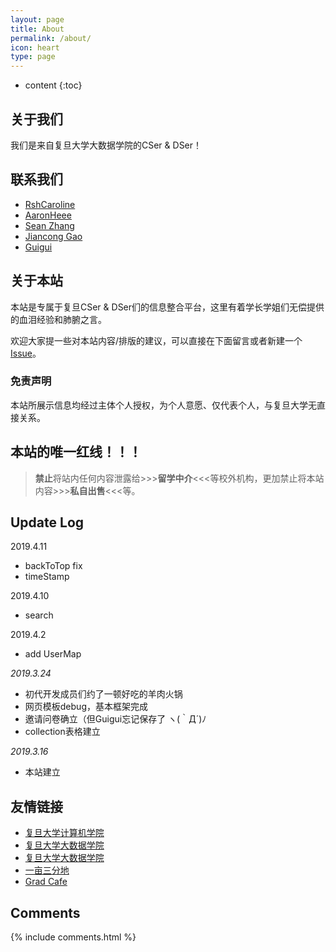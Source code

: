 ```yaml
---
layout: page
title: About
permalink: /about/
icon: heart
type: page
---
```


* content
{:toc}

## 关于我们

我们是来自复旦大学大数据学院的CSer & DSer！

## 联系我们

* [RshCaroline](https://rshcaroline.github.io/)
* [AaronHeee](https://aaronheee.github.io/)
* [Sean Zhang](https://zhangshun97.github.io/)
* [Jiancong Gao](https://github.com/jianconggao)
* [Guigui](https://github.com/Lidonghao1996)

## 关于本站

本站是专属于复旦CSer & DSer们的信息整合平台，这里有着学长学姐们无偿提供的血泪经验和肺腑之言。

欢迎大家提一些对本站内容/排版的建议，可以直接在下面留言或者新建一个 [Issue](https://github.com/Gaohaoyang/gaohaoyang.github.io/issues)。

### 免责声明

本站所展示信息均经过主体个人授权，为个人意愿、仅代表个人，与复旦大学无直接关系。

## **本站的唯一红线！！！**

> **禁止**将站内任何内容泄露给>>>**留学中介**<<<等校外机构，更加禁止将本站内容>>>**私自出售**<<<等。

## Update Log

2019.4.11

- backToTop fix
- timeStamp

2019.4.10

- search

2019.4.2

- add UserMap

*2019.3.24*

- 初代开发成员们约了一顿好吃的羊肉火锅
- 网页模板debug，基本框架完成
- 邀请问卷确立（但Guigui忘记保存了 ヽ(｀Д´)ﾉ
- collection表格建立

*2019.3.16*

- 本站建立

## 友情链接

* [复旦大学计算机学院](http://www.cs.fudan.edu.cn/)
* [复旦大学大数据学院](https:www.sds.fudan.edu.cn/)
* [复旦大学大数据学院](http://www.sds.fudan.edu.cn/)
* [一亩三分地](https://www.1point3acres.com/bbs/)
* [Grad Cafe](https://www.thegradcafe.com/)
## Comments

{% include comments.html %}
